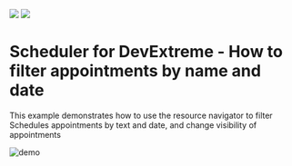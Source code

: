 <!-- default badges list -->
[![](https://img.shields.io/badge/Open_in_DevExpress_Support_Center-FF7200?style=flat-square&logo=DevExpress&logoColor=white)](https://supportcenter.devexpress.com/ticket/details/T1116382)
[![](https://img.shields.io/badge/📖_How_to_use_DevExpress_Examples-e9f6fc?style=flat-square)](https://docs.devexpress.com/GeneralInformation/403183)
<!-- default badges end -->

# Scheduler for DevExtreme - How to filter appointments by name and date
This example demonstrates how to use the resource navigator to filter Schedules appointments by text and date, and change visibility of appointments

![demo](https://user-images.githubusercontent.com/53352872/201936041-694f52fa-272b-4c48-8d52-d8c5ecefb21b.gif)
